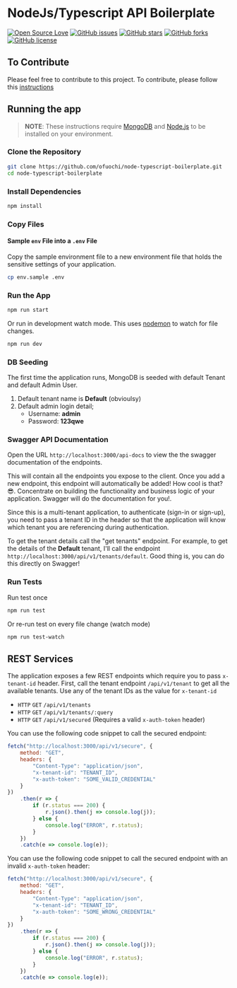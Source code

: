 # NodeJs/Typescript API Boilerplate

[![Open Source Love](https://badges.frapsoft.com/os/v1/open-source.svg?v=103)](https://github.com/ofuochi/node-typescript-boilerplate/) [![GitHub issues](https://img.shields.io/github/issues/ofuochi/node-typescript-boilerplate)](https://github.com/ofuochi/node-typescript-boilerplate/issues) [![GitHub stars](https://img.shields.io/github/stars/ofuochi/node-typescript-boilerplate)](https://github.com/ofuochi/node-typescript-boilerplate/stargazers) [![GitHub forks](https://img.shields.io/github/forks/ofuochi/node-typescript-boilerplate)](https://github.com/ofuochi/node-typescript-boilerplate/network) [![GitHub license](https://img.shields.io/github/license/ofuochi/node-typescript-boilerplate)](https://github.com/ofuochi/node-typescript-boilerplate/blob/master/LICENSE)

## To Contribute

Please feel free to contribute to this project. To contribute, please follow this [instructions](https://github.com/ofuochi/node-typescript-boilerplate/blob/master/CONTRIBUTING.md)

## Running the app

> **NOTE**: These instructions require [MongoDB](https://docs.mongodb.com/manual/installation/) and [Node.js](https://nodejs.org/en/download/) to be installed on your environment.

### Clone the Repository

```sh
git clone https://github.com/ofuochi/node-typescript-boilerplate.git
cd node-typescript-boilerplate
```

### Install Dependencies

```sh
npm install
```

### Copy Files

#### Sample `env` File into a `.env` File

Copy the sample environment file to a new environment file that holds the sensitive settings of your application.

```sh
cp env.sample .env
```

### Run the App

```sh
npm run start
```

Or run in development watch mode. This uses [nodemon](https://github.com/remy/nodemon) to watch for file changes.

```sh
npm run dev
```

### DB Seeding

The first time the application runs, MongoDB is seeded with default Tenant and default Admin User.

1. Default tenant name is **Default** (obvioulsy)
2. Default admin login detail;
   - Username: **admin**
   - Password: **123qwe**

### Swagger API Documentation

Open the URL `http://localhost:3000/api-docs` to view the the swagger documentation of the endpoints.

This will contain all the endpoints you expose to the client. Once you add a new endpoint, this endpoint will automatically be added! How cool is that?😎.
Concentrate on building the functionality and business logic of your application. Swagger will do the documentation for you!.

Since this is a multi-tenant application, to authenticate (sign-in or sign-up), you need to pass a tenant ID in the header so that the application will know which tenant
you are referencing during authentication.

To get the tenant details call the "get tenants" endpoint. For example, to get the details of the **Default** tenant, I'll call the endpoint
`http://localhost:3000/api/v1/tenants/default`. Good thing is, you can do this directly on Swagger!

### Run Tests

Run test once

```sh
npm run test
```

Or re-run test on every file change (watch mode)

```sh
npm run test-watch
```

## REST Services

The application exposes a few REST endpoints which require you to pass `x-tenant-id` header. First, call the tenant endpoint `/api/v1/tenant` to get all the available tenants. Use any of the tenant IDs as the value for `x-tenant-id`

- `HTTP` `GET` `/api/v1/tenants`
- `HTTP` `GET` `/api/v1/tenants/:query`
- `HTTP` `GET` `/api/v1/secured` (Requires a valid `x-auth-token` header)

You can use the following code snippet to call the secured endpoint:

```js
fetch("http://localhost:3000/api/v1/secure", {
	method: "GET",
	headers: {
		"Content-Type": "application/json",
		"x-tenant-id": "TENANT_ID",
		"x-auth-token": "SOME_VALID_CREDENTIAL"
	}
})
	.then(r => {
		if (r.status === 200) {
			r.json().then(j => console.log(j));
		} else {
			console.log("ERROR", r.status);
		}
	})
	.catch(e => console.log(e));
```

You can use the following code snippet to call the secured endpoint with an invalid `x-auth-token` header:

```js
fetch("http://localhost:3000/api/v1/secure", {
	method: "GET",
	headers: {
		"Content-Type": "application/json",
		"x-tenant-id": "TENANT_ID",
		"x-auth-token": "SOME_WRONG_CREDENTIAL"
	}
})
	.then(r => {
		if (r.status === 200) {
			r.json().then(j => console.log(j));
		} else {
			console.log("ERROR", r.status);
		}
	})
	.catch(e => console.log(e));
```
